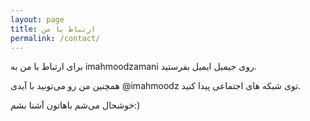 ```yaml
---
layout: page
title: ارتباط با من
permalink: /contact/
---
```


برای ارتباط با من به imahmoodzamani روی جیمیل ایمیل بفرستید.

همچنین من رو می‌تونید با آیدی @imahmoodz توی شبکه های اجتماعی پیدا کنید.

خوشحال می‌شم باهاتون آشنا بشم‌:)